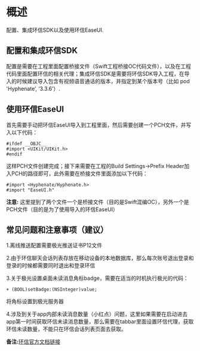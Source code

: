 # 概述

配置、集成环信SDK以及使用环信EaseUI.

## 配置和集成环信SDK

配置是需要在工程里面配置桥接文件（Swift工程桥接OC代码文件），以及在工程代码里面配置环信的相关代理；集成环信SDK是需要将环信SDK导入工程，在导入的时候建议导入包含有视频语音通话的版本，并指定到某个版本号（比如 pod 'Hyphenate’, ‘3.3.6’）.

## 使用环信EaseUI

首先需要手动把环信EaseUI导入到工程里面，然后需要创建一个PCH文件，并写入以下代码：

```
#ifdef __OBJC__
#import <UIKit/UIKit.h>
#endif
```
这样PCH文件创建完成；接下来需要在工程的Build Settings->Prefix Header加入PCH的路径即可，此外需要在桥接文件里面添加以下代码：

```
#import <Hyphenate/Hyphenate.h>
#import "EaseUI.h"
```

**注意:** 这里提到了两个文件一个是桥接文件（目的是Swift混编OC），另外一个是PCH文件（目的是为了使用导入的环信EaseUI）

## 常见问题和注意事项（建议）

1.离线推送配置需要极光推送证书P12文件

2.由于环信聊天会话列表存放在移动设备的本地数据库，那么每次账号退出登录和登录的时候都需要同时退出和登录环信

3.关于极光设置桌面未读消息角标badge，需要在适当的时机执行极光的代码：

```
+ (BOOL)setBadge:(NSInteger)value;
```
将角标设置到极光服务器

4.涉及到关于app内部未读消息数量（小红点）问题，这里如果需要在启动进去app第一时间获取环信未读消息数量，那么需要在tabbar里面设置环信代理，获取环信未读数量，不能只在环信会话列表页面去获取。

**备注:**[环信官方文档链接](http://docs.easemob.com/im/start)
